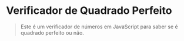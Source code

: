 # Verificador de Quadrado Perfeito
> Este é um verificador de números em JavaScript para saber se é quadrado perfeito ou não.
